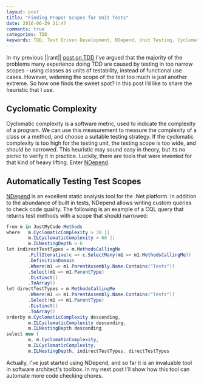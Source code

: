 ```yaml
---
layout: post
title: "Finding Proper Scopes for Unit Tests"
date: 2016-06-29 21:47
comments: true
categories: TDD
keywords: TDD, Test Driven Development, NDepend, Unit Testing, Cyclomatic Complexity, Agile, Software craftsmanship
---
```

 
In my previous ||rant|| [post on TDD](http://vladikk.com/2016/01/22/tdd-what-went-wrong/) I’ve argued that the majority of the problems many experience doing TDD are caused by testing in too narrow scopes - using classes as units of testability, instead of functional use cases. However, widening the scope of the test too much is just another extreme. So how one finds the sweet spot? In this post I’d like to share the heuristic that I use.

## Cyclomatic Complexity
Cyclomatic complexity is a software metric, used to indicate the complexity of a program. We can use this measurement to measure the complexity of a class or a method, and choose a suitable testing strategy. <!-- more --> If the cyclomatic complexity is too high for the testing unit, the testing scope is too wide, and should be narrowed. This heuristic may sound easy in theory, but its no picnic to verify it in practice. Luckily, there are tools that were invented for that kind of heavy lifting. Enter [NDepend](http://www.ndepend.com/).

## Automatically Testing Test Scopes
[NDepend](http://www.ndepend.com/) is an excellent static analysis tool for the .Net platform. In addition to the abundance of built in tests, NDepend allows writing custom queries to check code quality. The following is an example of a CQL query that returns test methods with a scope that should narrowed:

``` csharp
from m in JustMyCode.Methods
where 	m.CyclomaticComplexity > 30 ||
 	  	m.ILCyclomaticComplexity > 60 ||
	  	m.ILNestingDepth > 6
let indirectTestTypes = m.MethodsCallingMe
 		.FillIterative(c => c.SelectMany(m1 => m1.MethodsCallingMe))
		.DefinitionDomain
		.Where(m1 => m1.ParentAssembly.Name.Contains("Tests"))
		.Select(m1 => m1.ParentType)
		.Distinct()
		.ToArray()
let directTestTypes = m.MethodsCallingMe
		.Where(m1 => m1.ParentAssembly.Name.Contains("Tests"))
		.Select(m1 => m1.ParentType)
		.Distinct()
		.ToArray()
orderby m.CyclomaticComplexity descending,
		m.ILCyclomaticComplexity descending,
		m.ILNestingDepth descending
select new {
		m, m.CyclomaticComplexity, 
		m.ILCyclomaticComplexity,
		m.ILNestingDepth, indirectTestTypes, directTestTypes
```

Actually, I've just started using NDepend, and so far it is an invaluable tool in software architect's toolbox. In my next post I'll show how this tool can automate more code checking chores.